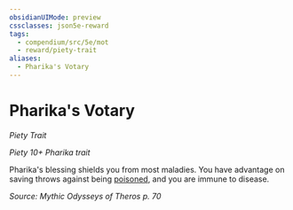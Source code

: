 ```yaml
---
obsidianUIMode: preview
cssclasses: json5e-reward
tags:
  - compendium/src/5e/mot
  - reward/piety-trait
aliases:
  - Pharika's Votary
---
```

# Pharika's Votary
*Piety Trait*  

*Piety 10+ Pharika trait*

Pharika's blessing shields you from most maladies. You have advantage on saving throws against being [poisoned](2-Mechanics/CLI/rules/conditions.md#poisoned), and you are immune to disease.

*Source: Mythic Odysseys of Theros p. 70*